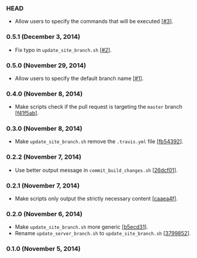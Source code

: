 ### HEAD

* Allow users to specify the commands that will be executed
  [[#3](https://github.com/h5bp-bot/scripts/issues/3)].

### 0.5.1 (December 3, 2014)

* Fix typo in `update_site_branch.sh`
  [[#2](https://github.com/h5bp-bot/scripts/issues/2)].

### 0.5.0 (November 29, 2014)

* Allow users to specify the default branch name
  [[#1](https://github.com/h5bp-bot/scripts/issues/1)].

### 0.4.0 (November 8, 2014)

* Make scripts check if the pull request is targeting the `master` branch
  [[f41f5ab](https://github.com/h5bp-bot/scripts/commit/f41f5abe982971342fa9b1de6fee4cdc58a28b7d)].

### 0.3.0 (November 8, 2014)

* Make `update_site_branch.sh` remove the `.travis.yml` file
  [[fb54392](https://github.com/h5bp-bot/scripts/commit/fb54392f89d99a7dcc4bf268580cf28bbc59fcb9)].

### 0.2.2 (November 7, 2014)

* Use better output message in `commit_build_changes.sh`
  [[26dcf01](https://github.com/h5bp-bot/scripts/commit/26dcf013a24e6a99e8d057939915e98d04f70ffe)].

### 0.2.1 (November 7, 2014)

* Make scripts only output the strictly necessary content
  [[caaea4f](https://github.com/h5bp-bot/scripts/commit/caaea4f09687a906fb99b48a4b46e48ec00632c6)].

### 0.2.0 (November 6, 2014)

* Make `update_site_branch.sh` more generic
  [[b5ecd31](https://github.com/h5bp-bot/scripts/commit/b5ecd3196e43001719461ad2a4f945972d789f2f)].
* Rename `update_server_branch.sh` to `update_site_branch.sh`
  [[3799852](https://github.com/h5bp-bot/scripts/commit/3799852850e3790984f780252d4143aeda2ed127)].

### 0.1.0 (November 5, 2014)
